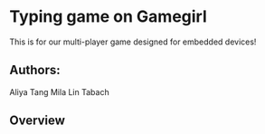 # Typing game on Gamegirl
This is for our multi-player game designed for embedded devices!

## Authors:
Aliya Tang 
Mila Lin Tabach 

## Overview

